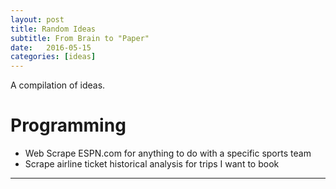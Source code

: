 ```yaml
---
layout: post
title: Random Ideas
subtitle: From Brain to "Paper"
date:   2016-05-15
categories: [ideas]
---
```


A compilation of ideas.

# Programming
* Web Scrape ESPN.com for anything to do with a specific sports team
* Scrape airline ticket historical analysis for trips I want to book


---
